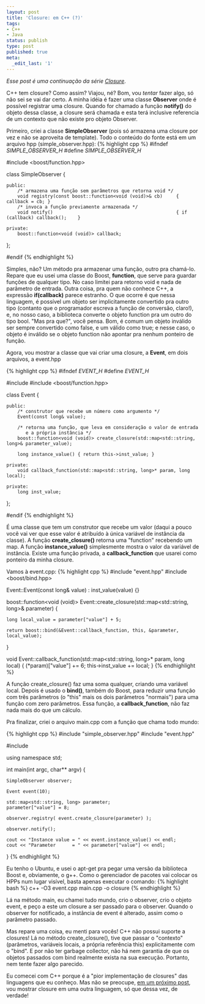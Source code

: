 ```yaml
---
layout: post
title: 'Closure: em C++ (?)'
tags:
- C++
- Java
status: publish
type: post
published: true
meta:
  _edit_last: '1'
---
```

*Esse post é uma continuação da série [Closure](http://www.objectzilla.com.br/2009/01/04/voce-sabe-o-que-e-closure/)*.

C++ tem closure? Como assim? Viajou, né? Bom, vou *tentar* fazer algo, só não sei se vai dar certo. A minha idéia é fazer uma classe **Observer** onde é possível registrar uma closure. Quando for chamado a função **notify()** do objeto dessa classe, a closure será chamada e esta terá inclusive referencia de um contexto que não existe pro objeto Observer.<!--more-->

Primeiro, criei a classe **SimpleObserver** (pois só armazena uma closure por vez e não se aproveita de template). Todo o conteúdo do fonte está em um arquivo hpp (simple_observer.hpp):
{% highlight cpp %}
#ifndef _SIMPLE_OBSERVER_H_
#define _SIMPLE_OBSERVER_H_

#include <boost/function.hpp>

class SimpleObserver {
    
    public:
        /* armazena uma função sem parâmetros que retorna void */
        void registry(const boost::function<void (void)>& cb)     { callback = cb; }
        /* invoca a função previamente armazenada */
        void notify()                                             { if (callback) callback();    }  
        
    private:
        boost::function<void (void)> callback;
};

#endif
{% endhighlight %}

Simples, não? Um método pra armazenar uma função, outro pra chamá-lo. Repare que eu usei uma classe do Boost, **function**, que serve para guardar funções de qualquer tipo. No caso limitei para retorno void e nada de parâmetro de entrada. Outra coisa, pra quem não conhece C++, a expressão **if(callback)** parece estranho. O que ocorre é que nessa linguagem, é possível um objeto ser implicitamente convertido pra outro tipo (contanto que o programador escreva a função de conversão, claro!), e, no nosso caso, a biblioteca converte o objeto function pra um outro do tipo bool. "Mas pra que?", você pensa. Bom, é comum um objeto inválido ser sempre convertido como false, e um válido como true; e nesse caso, o objeto é inválido se o objeto function não apontar pra nenhum ponteiro de função.

Agora, vou mostrar a classe que vai criar uma closure, a **Event**, em dois arquivos, a event.hpp

{% highlight cpp %}
#ifndef _EVENT_H_
#define _EVENT_H_

#include <map>
#include <boost/function.hpp>

class Event {

    public:
        /* construtor que recebe um número como argumento */
        Event(const long& value);
        
        /* retorna uma função, que leva em consideração o valor de entrada
           e a própria instância */
        boost::function<void (void)> create_closure(std::map<std::string, long>& parameter_value);
        
        long instance_value() { return this->inst_value; }
        
    private:
        void callback_function(std::map<std::string, long>* param, long local);
        
    private:
        long inst_value;
};

#endif
{% endhighlight %}

É uma classe que tem um construtor que recebe um valor (daqui a pouco você vai ver que esse valor é atribuído à única variável de instância da classe). A função **create_closure()** retorna uma "function" recebendo um map. A função **instance_value()** simplesmente mostra o valor da variável de instância. Existe uma função privada, a **callback_function** que usarei como ponteiro da minha closure.

Vamos à event.cpp:
{% highlight cpp %}
#include "event.hpp"
#include <boost/bind.hpp>

Event::Event(const long& value)
    : inst_value(value) {}

boost::function<void (void)>
Event::create_closure(std::map<std::string, long>& parameter) {

    long local_value = parameter["value"] + 5;
    
    return boost::bind(&Event::callback_function, this, &parameter, local_value);
    
}

void 
Event::callback_function(std::map<std::string, long>* param, long local) {
    (*param)["value"] += 6;
    this->inst_value += local;
}
{% endhighlight %}

A função create_closure() faz uma soma qualquer, criando uma variável local. Depois é usado o **bind()**, também do Boost, para reduzir uma função com três parâmetros (o "this" mais os dois parâmetros "normais") para uma função com zero parâmetros. Essa função, a **callback_function**, não faz nada mais do que um cálculo.

Pra finalizar, criei o arquivo main.cpp com a função que chama todo mundo:

{% highlight cpp %}
#include "simple_observer.hpp"
#include "event.hpp"

#include <iostream>

using namespace std;

int main(int argc, char** argv) {
    
    SimpleObserver observer;
    
    Event event(10);
    
    std::map<std::string, long> parameter;
    parameter["value"] = 8;
    
    observer.registry( event.create_closure(parameter) );
    
    observer.notify();
    
    cout << "Instance value = " << event.instance_value() << endl;
    cout << "Parameter      = " << parameter["value"] << endl;
    
}
{% endhighlight %}

Eu tenho o Ubuntu, e usei o apt-get pra pegar uma versão da biblioteca Boost e, obviamente, o g++. Como o gerenciador de pacotes vai colocar os HPPs num lugar visível, basta apenas executar o comando:
{% highlight bash %}
 c++ -O3 event.cpp main.cpp -o closure
{% endhighlight %}

Lá na método main, eu chamei tudo mundo, crio o observer, crio o objeto event, e peço a este um closure a ser passado para o observer. Quando o observer for notificado, a instância de event é alterado, assim como o parâmetro passado.

Mas repare uma coisa, eu menti para vocês! C++ não possui suporte a closures! Lá no método create_closure(), tive que passar o "contexto" (parâmetros, variáveis locais, a própria referência this) explicitamente com o "bind". E por não ter garbage collector, não há nem garantia de que os objetos passados com bind realmente exista na sua execução. Portanto, nem tente fazer algo parecido.

Eu comecei com C++ porque é a "pior implementação de closures" das linguagens que eu conheço. Mas não se preocupe, [em um próximo post](http://www.objectzilla.com.br/2009/01/14/closure-em-java/), vou mostrar closure em uma outra linguagem, só que dessa vez, de verdade!
